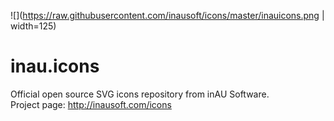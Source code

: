 ![](https://raw.githubusercontent.com/inausoft/icons/master/inauicons.png | width=125)

# inau.icons
Official open source SVG icons repository from inAU Software.  
Project page: http://inausoft.com/icons
